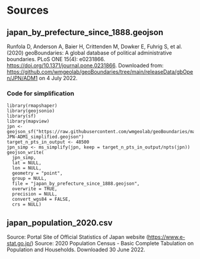 # Sources

## japan_by_prefecture_since_1888.geojson
Runfola D, Anderson A, Baier H, Crittenden M, Dowker E, Fuhrig S, et al. (2020) 
geoBoundaries: A global database of political administrative boundaries. 
PLoS ONE 15(4): e0231866. https://doi.org/10.1371/journal.pone.0231866. 
Downloaded from: https://github.com/wmgeolab/geoBoundaries/tree/main/releaseData/gbOpen/JPN/ADM1 on 4 July 2022.

### Code for simplification
```
library(rmapshaper)
library(geojsonio)
library(sf)
library(mapview)
jpn <- geojson_sf("https://raw.githubusercontent.com/wmgeolab/geoBoundaries/main/releaseData/gbOpen/JPN/ADM1/geoBoundaries-JPN-ADM1_simplified.geojson")
target_n_pts_in_output <- 48500
jpn_simp <- ms_simplify(jpn, keep = target_n_pts_in_output/npts(jpn))
geojson_write(
  jpn_simp,
  lat = NULL,
  lon = NULL,
  geometry = "point",
  group = NULL,
  file = "japan_by_prefecture_since_1888.geojson",
  overwrite = TRUE,
  precision = NULL,
  convert_wgs84 = FALSE,
  crs = NULL)
  ```

## japan_population_2020.csv
Source: Portal Site of Official Statistics of Japan website (https://www.e-stat.go.jp/)
Source: 2020 Population Census - Basic Complete Tabulation on Population and Households. Downloaded 30 June 2022.


